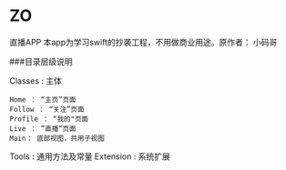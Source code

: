 # ZO
直播APP
本app为学习swift的抄袭工程，不用做商业用途。原作者： 小码哥

###目录层级说明

Classes : 主体

    Home ： “主页”页面
    Follow ： “关注”页面
    Profile ： “我的"页面
    Live ： ”直播“页面
    Main： 底部视图，共用子视图
    
Tools : 通用方法及常量
    Extension : 系统扩展
